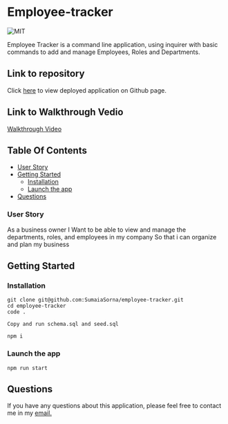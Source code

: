 # Employee-tracker

![MIT](https://img.shields.io/static/v1?label=MIT&message=License&color=Green)

Employee Tracker is a command line application, using inquirer with basic commands to add and manage Employees, Roles and Departments.

## Link to repository

Click [here](https://sumaiasorna.github.io/employee-tracker/) to view deployed application on Github page.

## Link to Walkthrough Vedio

<a href="https://drive.google.com/drive/u/0/folders/1d_k7_OuoK3SC4kmhqX_h983h-bFf-NsD">Walkthrough Video</a>

## Table Of Contents

- [User Story](#user-story)
- [Getting Started](#getting-started)
  - [Installation](#installation)
  - [Launch the app](#launch-the-app)
- [Questions](#questions)

### User Story

As a business owner
I Want to be able to view and manage the departments, roles, and employees in my company
So that i can organize and plan my business

## Getting Started

### Installation

```
git clone git@github.com:SumaiaSorna/employee-tracker.git
cd employee-tracker
code .

Copy and run schema.sql and seed.sql

npm i
```

### Launch the app

```
npm run start
```

## Questions

If you have any questions about this application, please feel free to contact me in my <a href="mailto:sorna.sumaia@gmail.com">email.</a>
